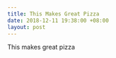 ```yaml
---
title: This Makes Great Pizza
date: 2018-12-11 19:38:00 +08:00
layout: post
---
```


This makes great pizza